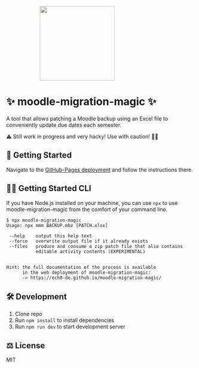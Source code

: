 <p style="padding-left: 90px;">
  <a href="https://ech0-de.github.io/moodle-migration-magic/">
    <img width="200" src="https://ech0-de.github.io/moodle-migration-magic/mmm.svg">
  </a>
</p>

# ✨ moodle-migration-magic ✨
A tool that allows patching a Moodle backup using an Excel file to conveniently update due dates each semester.

⚠ Still work in progress and very hacky! Use with caution! 👷‍♀️

## 🚀 Getting Started
Navigate to the [GitHub-Pages deployment](https://ech0-de.github.io/moodle-migration-magic/) and follow the instructions there.

## 👩‍💻 Getting Started CLI
If you have Node.js installed on your machine, you can use `npx` to use moodle-migration-magic from the comfort of your command line.

```
$ npx moodle-migration-magic
Usage: npx mmm BACKUP.mbz [PATCH.xlsx]

 --help    output this help text
 --force   overwrite output file if it already exists
 --files   produce and consume a zip patch file that also contains
           editable activity contents (EXPERIMENTAL)


Hint: the full documentation of the process is available
      in the web deployment of moodle-migration-magic:
      -> https://ech0-de.github.io/moodle-migration-magic/
```

## 🛠 Development
 1. Clone repo
 1. Run `npm install` to install dependencies
 1. Run `npm run dev` to start development server

## ⚖ License
MIT